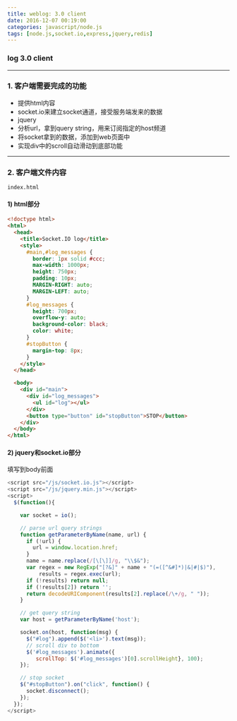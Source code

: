 ```yaml
---
title: weblog: 3.0 client
date: 2016-12-07 00:19:00
categories: javascript/node.js
tags: [node.js,socket.io,express,jquery,redis]
---
```

### log 3.0 client

---

### 1. 客户端需要完成的功能
- 提供html内容
- socket.io来建立socket通道，接受服务端发来的数据
- jquery
 - 分析url，拿到query string，用来订阅指定的host频道
 - 将socket拿到的数据，添加到web页面中
 - 实现div中的scroll自动滑动到底部功能

---

### 2. 客户端文件内容
`index.html`
#### 1) html部分
``` html
<!doctype html>
<html>
  <head>
    <title>Socket.IO log</title>
    <style>
      #main,#log_messages {
        border: 1px solid #ccc;
        max-width: 1000px;
        height: 750px;
        padding: 10px;
        MARGIN-RIGHT: auto;
        MARGIN-LEFT: auto;
      }
      #log_messages {
        height: 700px;
        overflow-y: auto;
        background-color: black;
        color: white;
      }
      #stopButton {
        margin-top: 8px;
      }
    </style>
  </head>

  <body>
    <div id="main">
      <div id="log_messages">
        <ul id="log"></ul>
      </div>
      <button type="button" id="stopButton">STOP</button>
    </div>
  </body>
</html>
```

#### 2) jquery和socket.io部分
填写到body前面
``` javascript
<script src="/js/socket.io.js"></script>
<script src="/js/jquery.min.js"></script>
<script>
  $(function(){

    var socket = io();

    // parse url query strings
    function getParameterByName(name, url) {
      if (!url) {
        url = window.location.href;
      }
      name = name.replace(/[\[\]]/g, "\\$&");
      var regex = new RegExp("[?&]" + name + "(=([^&#]*)|&|#|$)"),
          results = regex.exec(url);
      if (!results) return null;
      if (!results[2]) return '';
      return decodeURIComponent(results[2].replace(/\+/g, " "));
    }

    // get query string
    var host = getParameterByName('host');

    socket.on(host, function(msg) {
      $("#log").append($('<li>').text(msg));
      // scroll div to bottom
      $('#log_messages').animate({
         scrollTop: $('#log_messages')[0].scrollHeight}, 100);
    });

    // stop socket
    $("#stopButton").on("click", function() {
      socket.disconnect();
    });
  });
</script>
```
